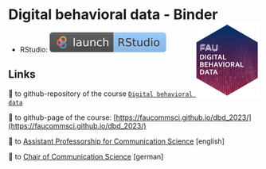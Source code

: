 # Digital behavioral data - Binder <a href="https://faucommsci.github.io/dbd_2023/"><img src="img/dbd_hex.png" align="right" height="150"/></a>

<!-- badges: start -->
- RStudio: [![Binder](img/badge-binder-rstudio.svg)](https://mybinder.org/v2/gh/faucommsci/dbd_binder/HEAD?urlpath=rstudio)

<!-- badges: end -->

## Links
🔗 to github-repository of the course [`Digital behavioral data`](https://github.com/faucommsci/dbd_2023)

🔗 to github-page of the course: [https://faucommsci.github.io/dbd_2023/](https://faucommsci.github.io/dbd_2023/)

🔗 to [Assistant Professorship for Communication Science](https://www.communicationscience.rw.fau.de/) [english]

🔗 to [Chair of Communication Science](https://www.kowi.rw.fau.de/) [german]



